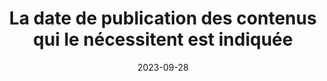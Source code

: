 ---
N: '6'
Rubrique: Contenus
title: La date de publication des contenus qui le nécessitent est indiquée 
detail: La date de publication des contenus qui le nécessitent est indiquée 
categories: [" Contenus"]
agrege: O4006-E005
opquast: '4 006'
indiceebook: '005'
description: "Règle n° 005"
weight:  005
actif: '1'
layout: rules
date: 2023-09-28
tags: []
objectif: [
    "Permettre à l’utilisateur de remettre l’information en contexte.",
    "Renforcer la confiance dans les informations et faciliter les citations."
    ]
Meo: ""
Controle: ""
Author: "Opquast"
steps: ["Conception"]
---
